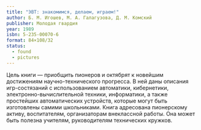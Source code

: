 ```yaml
---
title: "ЭВТ: знакомимся, делаем, играем!"
author: Б. М. Игошев, М. А. Галагузова, Д. М. Комский
publisher: Молодая гвардия
year: 1989
isbn: 5-235-00070-6
format: 84×108/32
status:
  - found
  - pictures
---
```


Цель книги — приобщить пионеров и октябрят к новейшим достижениям научно-технического прогресса. В ней даны описания игр-состязаний с использованием автоматики, кибернетики, электронно-вычислительной техники, информатики, а также простейших автоматических устройств, которые могут быть изготовлены самими школьниками. Книга адресована пионерскому активу, воспитателям, организаторам внеклассной работы. Она может быть полезна учителям, руководителям технических кружков.
